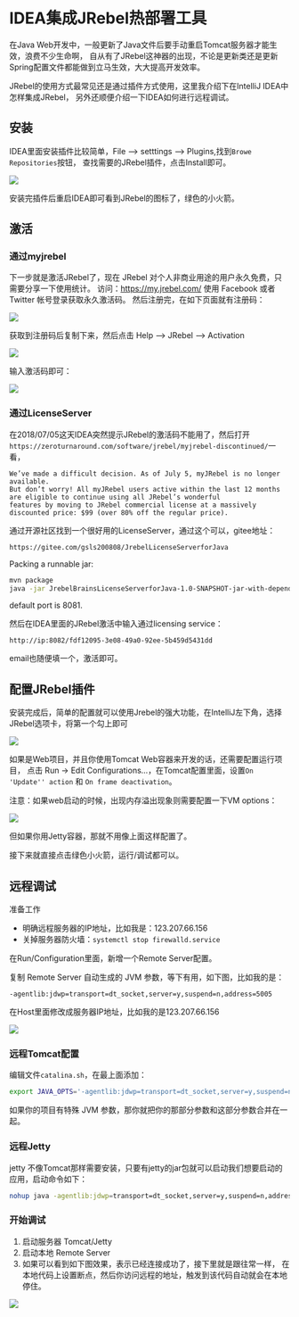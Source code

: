 # IDEA集成JRebel热部署工具

在Java Web开发中，一般更新了Java文件后要手动重启Tomcat服务器才能生效，浪费不少生命啊，
自从有了JRebel这神器的出现，不论是更新类还是更新Spring配置文件都能做到立马生效，大大提高开发效率。

JRebel的使用方式最常见还是通过插件方式使用，这里我介绍下在IntelliJ IDEA中怎样集成JRebel，
另外还顺便介绍一下IDEA如何进行远程调试。

## 安装

IDEA里面安装插件比较简单，File --> setttings --> Plugins,找到`Browe Repositories`按钮，
查找需要的JRebel插件，点击Install即可。

![](https://xnstatic-1253397658.file.myqcloud.com/jrebel01.png)

安装完插件后重启IDEA即可看到JRebel的图标了，绿色的小火箭。

## 激活

### 通过myjrebel

下一步就是激活JRebel了，现在 JRebel 对个人非商业用途的用户永久免费，只需要分享一下使用统计。
访问：https://my.jrebel.com/ 使用 Facebook 或者 Twitter 帐号登录获取永久激活码。
然后注册完，在如下页面就有注册码：

![](https://xnstatic-1253397658.file.myqcloud.com/jrebel02.png)

获取到注册码后复制下来，然后点击 Help --> JRebel --> Activation

![](https://xnstatic-1253397658.file.myqcloud.com/jrebel03.png)

输入激活码即可：

![](https://xnstatic-1253397658.file.myqcloud.com/jrebel04.png)

### 通过LicenseServer

在2018/07/05这天IDEA突然提示JRebel的激活码不能用了，然后打开`https://zeroturnaround.com/software/jrebel/myjrebel-discontinued/`一看，

```
We’ve made a difficult decision. As of July 5, myJRebel is no longer available.
But don’t worry! All myJRebel users active within the last 12 months are eligible to continue using all JRebel’s wonderful 
features by moving to JRebel commercial license at a massively discounted price: $99 (over 80% off the regular price).
```

通过开源社区找到一个很好用的LicenseServer，通过这个可以，gitee地址：

```
https://gitee.com/gsls200808/JrebelLicenseServerforJava
```

Packing a runnable jar:

```bash
mvn package
java -jar JrebelBrainsLicenseServerforJava-1.0-SNAPSHOT-jar-with-dependencies.jar -p 8082
```

default port is 8081.

然后在IDEA里面的JRebel激活中输入通过licensing service：

```
http://ip:8082/fdf12095-3e08-49a0-92ee-5b459d5431dd
```

email也随便填一个，激活即可。

## 配置JRebel插件

安装完成后，简单的配置就可以使用Jrebel的强大功能，在IntelliJ左下角，选择JRebel选项卡，将第一个勾上即可

![](https://xnstatic-1253397658.file.myqcloud.com/jrebel05.png)

如果是Web项目，并且你使用Tomcat Web容器来开发的话，还需要配置运行项目，
点击 Run -> Edit Configurations...，在Tomcat配置里面，设置`On 'Update'' action` 和 `On frame deactivation`。

注意：如果web启动的时候，出现内存溢出现象则需要配置一下VM options：

![](https://xnstatic-1253397658.file.myqcloud.com/jrebel06.png)

但如果你用Jetty容器，那就不用像上面这样配置了。

接下来就直接点击绿色小火箭，运行/调试都可以。

## 远程调试

准备工作

* 明确远程服务器的IP地址，比如我是：123.207.66.156
* 关掉服务器防火墙：`systemctl stop firewalld.service`

在Run/Configuration里面，新增一个Remote Server配置。

复制 Remote Server 自动生成的 JVM 参数，等下有用，如下图，比如我的是：
```
-agentlib:jdwp=transport=dt_socket,server=y,suspend=n,address=5005
```

在Host里面修改成服务器IP地址，比如我的是123.207.66.156

![](https://xnstatic-1253397658.file.myqcloud.com/jrebel09.png)


### 远程Tomcat配置

编辑文件`catalina.sh`，在最上面添加：
```bash
export JAVA_OPTS='-agentlib:jdwp=transport=dt_socket,server=y,suspend=n,address=5005'
```

如果你的项目有特殊 JVM 参数，那你就把你的那部分参数和这部分参数合并在一起。

### 远程Jetty

jetty 不像Tomcat那样需要安装，只要有jetty的jar包就可以启动我们想要启动的应用，启动命令如下：
```bash
nohup java -agentlib:jdwp=transport=dt_socket,server=y,suspend=n,address=5005 -jar ${jarfile} >/dev/null 2>&1 &
```

### 开始调试

1. 启动服务器 Tomcat/Jetty
2. 启动本地 Remote Server
3. 如果可以看到如下图效果，表示已经连接成功了，接下里就是跟往常一样，
在本地代码上设置断点，然后你访问远程的地址，触发到该代码自动就会在本地停住。

![](https://xnstatic-1253397658.file.myqcloud.com/jrebel10.png)

